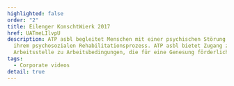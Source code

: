 ```yaml
---
highlighted: false
order: "2"
title: Eilenger KonschtWierk 2017
href: UATmeLIlvpU
description: ATP asbl begleitet Menschen mit einer psychischen Störung bei
  ihrem psychosozialen Rehabilitationsprozess. ATP asbl bietet Zugang zu einer
  Arbeitsstelle zu Arbeitsbedingungen, die für eine Genesung förderlich sind.
tags:
  - Corporate videos
detail: true
---
```

